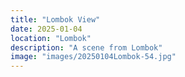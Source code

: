 ```yaml
---
title: "Lombok View"
date: 2025-01-04
location: "Lombok"
description: "A scene from Lombok"
image: "images/20250104Lombok-54.jpg"
---
```

